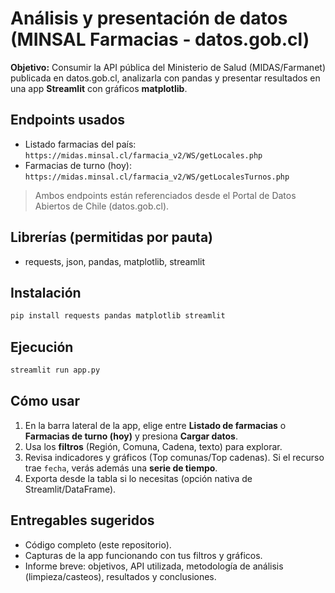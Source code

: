 
# Análisis y presentación de datos (MINSAL Farmacias - datos.gob.cl)

**Objetivo:** Consumir la API pública del Ministerio de Salud (MIDAS/Farmanet) publicada en datos.gob.cl,
analizarla con pandas y presentar resultados en una app **Streamlit** con gráficos **matplotlib**.

## Endpoints usados
- Listado farmacias del país: `https://midas.minsal.cl/farmacia_v2/WS/getLocales.php`
- Farmacias de turno (hoy): `https://midas.minsal.cl/farmacia_v2/WS/getLocalesTurnos.php`

> Ambos endpoints están referenciados desde el Portal de Datos Abiertos de Chile (datos.gob.cl).

## Librerías (permitidas por pauta)
- requests, json, pandas, matplotlib, streamlit

## Instalación
```bash
pip install requests pandas matplotlib streamlit
```

## Ejecución
```bash
streamlit run app.py
```

## Cómo usar
1. En la barra lateral de la app, elige entre **Listado de farmacias** o **Farmacias de turno (hoy)** y presiona **Cargar datos**.
2. Usa los **filtros** (Región, Comuna, Cadena, texto) para explorar.
3. Revisa indicadores y gráficos (Top comunas/Top cadenas). Si el recurso trae `fecha`, verás además una **serie de tiempo**.
4. Exporta desde la tabla si lo necesitas (opción nativa de Streamlit/DataFrame).

## Entregables sugeridos
- Código completo (este repositorio).
- Capturas de la app funcionando con tus filtros y gráficos.
- Informe breve: objetivos, API utilizada, metodología de análisis (limpieza/casteos), resultados y conclusiones.
